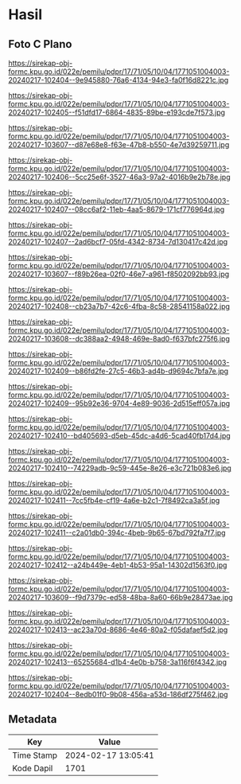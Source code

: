 # Hasil

## Foto C Plano

https://sirekap-obj-formc.kpu.go.id/022e/pemilu/pdpr/17/71/05/10/04/1771051004003-20240217-102404--9e945880-76a6-4134-94e3-fa0f16d8221c.jpg

https://sirekap-obj-formc.kpu.go.id/022e/pemilu/pdpr/17/71/05/10/04/1771051004003-20240217-102405--f51dfd17-6864-4835-89be-e193cde7f573.jpg

https://sirekap-obj-formc.kpu.go.id/022e/pemilu/pdpr/17/71/05/10/04/1771051004003-20240217-103607--d87e68e8-f63e-47b8-b550-4e7d39259711.jpg

https://sirekap-obj-formc.kpu.go.id/022e/pemilu/pdpr/17/71/05/10/04/1771051004003-20240217-102406--5cc25e6f-3527-46a3-97a2-4016b9e2b78e.jpg

https://sirekap-obj-formc.kpu.go.id/022e/pemilu/pdpr/17/71/05/10/04/1771051004003-20240217-102407--08cc6af2-11eb-4aa5-8679-171cf776964d.jpg

https://sirekap-obj-formc.kpu.go.id/022e/pemilu/pdpr/17/71/05/10/04/1771051004003-20240217-102407--2ad6bcf7-05fd-4342-8734-7d130417c42d.jpg

https://sirekap-obj-formc.kpu.go.id/022e/pemilu/pdpr/17/71/05/10/04/1771051004003-20240217-103607--f89b26ea-02f0-46e7-a961-f8502092bb93.jpg

https://sirekap-obj-formc.kpu.go.id/022e/pemilu/pdpr/17/71/05/10/04/1771051004003-20240217-102408--cb23a7b7-42c6-4fba-8c58-28541158a022.jpg

https://sirekap-obj-formc.kpu.go.id/022e/pemilu/pdpr/17/71/05/10/04/1771051004003-20240217-103608--dc388aa2-4948-469e-8ad0-f637bfc275f6.jpg

https://sirekap-obj-formc.kpu.go.id/022e/pemilu/pdpr/17/71/05/10/04/1771051004003-20240217-102409--b86fd2fe-27c5-46b3-ad4b-d9694c7bfa7e.jpg

https://sirekap-obj-formc.kpu.go.id/022e/pemilu/pdpr/17/71/05/10/04/1771051004003-20240217-102409--95b92e36-9704-4e89-9036-2d515eff057a.jpg

https://sirekap-obj-formc.kpu.go.id/022e/pemilu/pdpr/17/71/05/10/04/1771051004003-20240217-102410--bd405693-d5eb-45dc-a4d6-5cad40fb17d4.jpg

https://sirekap-obj-formc.kpu.go.id/022e/pemilu/pdpr/17/71/05/10/04/1771051004003-20240217-102410--74229adb-9c59-445e-8e26-e3c721b083e6.jpg

https://sirekap-obj-formc.kpu.go.id/022e/pemilu/pdpr/17/71/05/10/04/1771051004003-20240217-102411--7cc5fb4e-cf19-4a6e-b2c1-7f8492ca3a5f.jpg

https://sirekap-obj-formc.kpu.go.id/022e/pemilu/pdpr/17/71/05/10/04/1771051004003-20240217-102411--c2a01db0-394c-4beb-9b65-67bd792fa7f7.jpg

https://sirekap-obj-formc.kpu.go.id/022e/pemilu/pdpr/17/71/05/10/04/1771051004003-20240217-102412--a24b449e-4eb1-4b53-95a1-14302d1563f0.jpg

https://sirekap-obj-formc.kpu.go.id/022e/pemilu/pdpr/17/71/05/10/04/1771051004003-20240217-103609--f9d7379c-ed58-48ba-8a60-66b9e28473ae.jpg

https://sirekap-obj-formc.kpu.go.id/022e/pemilu/pdpr/17/71/05/10/04/1771051004003-20240217-102413--ac23a70d-8686-4e46-80a2-f05dafaef5d2.jpg

https://sirekap-obj-formc.kpu.go.id/022e/pemilu/pdpr/17/71/05/10/04/1771051004003-20240217-102413--65255684-d1b4-4e0b-b758-3a116f6f4342.jpg

https://sirekap-obj-formc.kpu.go.id/022e/pemilu/pdpr/17/71/05/10/04/1771051004003-20240217-102404--8edb01f0-9b08-456a-a53d-186df275f462.jpg


## Metadata

| Key        | Value               |
| ---------- | ------------------- |
| Time Stamp | 2024-02-17 13:05:41 |
| Kode Dapil | 1701                |



